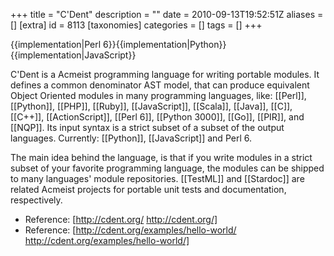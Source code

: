 +++
title = "C'Dent"
description = ""
date = 2010-09-13T19:52:51Z
aliases = []
[extra]
id = 8113
[taxonomies]
categories = []
tags = []
+++

{{implementation|Perl 6}}{{implementation|Python}}{{implementation|JavaScript}}

C'Dent is a Acmeist programming language for writing portable modules. It defines a common denominator AST model, that can produce equivalent Object Oriented modules in many programming languages, like: [[Perl]], [[Python]], [[PHP]], [[Ruby]], [[JavaScript]], [[Scala]], [[Java]], [[C]], [[C++]], [[ActionScript]], [[Perl 6]], [[Python 3000]], [[Go]], [[PIR]], and [[NQP]]. Its input syntax is a strict subset of a subset of the output languages. Currently: [[Python]], [[JavaScript]] and Perl 6.

The main idea behind the language, is that if you write modules in a strict subset of your favorite programming language, the modules can be shipped to many languages' module repositories. [[TestML]] and [[Stardoc]] are related Acmeist projects for portable unit tests and documentation, respectively.

* Reference: [http://cdent.org/ http://cdent.org/]
* Reference: [http://cdent.org/examples/hello-world/ http://cdent.org/examples/hello-world/]

